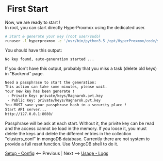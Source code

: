 #  First Start
Now, we are ready to start !  
In root, you can start directly HyperProxmox using the dedicated user.

``` bash
# Start & generate your key (root user/sudo)
runuser -l hyperproxmox -c '/usr/bin/python3.5 /opt/HyperProxmox/code/scripts/main/startup.py'
```

You should have this output:
``` bash
No key found, auto-generation started ...
```
If you don't have this output, probably that you miss a task (delete old keys) in "Backend" page.

``` bash
Need a passphrase to start the generation:
This action can take some minutes, please wait.
Your new key has been generate ! 
 - Private Key: private/keys/Ragnarok.pvt.key 
 - Public Key: private/keys/Ragnarok.pvt.key
You MUST save your passphrase hash in a security place !
Start API server...
http://127.0.0.1:8080/
```

Passphrase will be ask at each start.
Without it, the privite key can be read and the access cannot be load in the memory.
If you loose it, you must delete the keys and delete the different entries in the collection "clusters_conf" in mongoDB database.
Currently there are not system to provide a full reset function. Use MongoDB shell to do it.


[Setup - Config](04-configs.md) <-- Previous | Next --> [Usage - Logs](06-logs.md)
